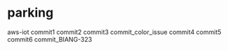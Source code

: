 # parking
aws-iot
commit1
commit2
commit3
commit_color_issue
commit4
commit5
commit6
commit_BIANG-323